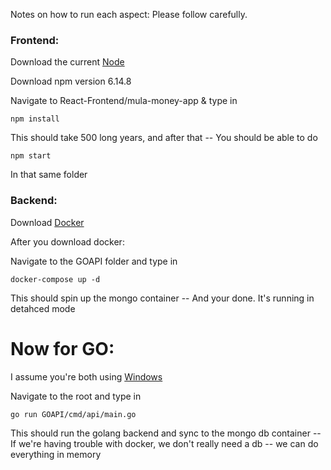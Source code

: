Notes on how to run each aspect: Please follow carefully.

### Frontend:
Download the current [Node](https://nodejs.org/en/blog/release/v14.12.0/)

Download npm version 6.14.8

Navigate to React-Frontend/mula-money-app & type in 

```
npm install
```

This should take 500 long years, and after that -- You should be able to do


```
npm start
```

In that same folder


### Backend: 

Download [Docker](https://docs.docker.com/docker-for-windows/install/)

After you download docker:

Navigate to the GOAPI folder and type in

```
docker-compose up -d
```

This should spin up the mongo container -- And your done. It's running in detahced mode



# Now for GO:

I assume you're both using [Windows](https://www.freecodecamp.org/news/setting-up-go-programming-language-on-windows-f02c8c14e2f/)

Navigate to the root and type in

```
go run GOAPI/cmd/api/main.go
```

This should run the golang backend and sync to the mongo db container -- If we're having trouble with docker, we don't really need a db -- we can do everything in memory